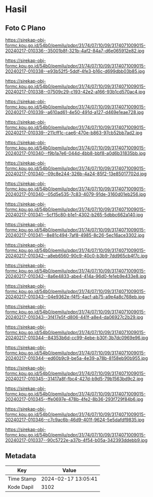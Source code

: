 # Hasil

## Foto C Plano

https://sirekap-obj-formc.kpu.go.id/54b0/pemilu/pdpr/31/74/07/10/09/3174071009015-20240217-010336--35001b8f-321b-4af2-84a7-d6e065912e82.jpg

https://sirekap-obj-formc.kpu.go.id/54b0/pemilu/pdpr/31/74/07/10/09/3174071009015-20240217-010338--e93b52f5-5ddf-4fe3-b16c-d699dbb03b85.jpg

https://sirekap-obj-formc.kpu.go.id/54b0/pemilu/pdpr/31/74/07/10/09/3174071009015-20240217-010338--07509c29-c193-42e2-a166-93b1cd570ac4.jpg

https://sirekap-obj-formc.kpu.go.id/54b0/pemilu/pdpr/31/74/07/10/09/3174071009015-20240217-010339--a610ad61-4e50-491d-a127-d469e1eae728.jpg

https://sirekap-obj-formc.kpu.go.id/54b0/pemilu/pdpr/31/74/07/10/09/3174071009015-20240217-010339--211cff1c-cae6-470e-b863-97cb52bb7ad2.jpg

https://sirekap-obj-formc.kpu.go.id/54b0/pemilu/pdpr/31/74/07/10/09/3174071009015-20240217-010340--f9b1a7e6-044d-4bb8-bbf8-a0d6b31835bb.jpg

https://sirekap-obj-formc.kpu.go.id/54b0/pemilu/pdpr/31/74/07/10/09/3174071009015-20240217-010340--09c8e244-326b-4a24-85f2-13e85017702d.jpg

https://sirekap-obj-formc.kpu.go.id/54b0/pemilu/pdpr/31/74/07/10/09/3174071009015-20240217-010340--05d5e535-7c83-4079-91de-3160d01eb256.jpg

https://sirekap-obj-formc.kpu.go.id/54b0/pemilu/pdpr/31/74/07/10/09/3174071009015-20240217-010341--5cf15c80-b1e1-4302-b265-5dbbc662a140.jpg

https://sirekap-obj-formc.kpu.go.id/54b0/pemilu/pdpr/31/74/07/10/09/3174071009015-20240217-010341--8e81c494-7af8-4985-8c26-5ec16ace3302.jpg

https://sirekap-obj-formc.kpu.go.id/54b0/pemilu/pdpr/31/74/07/10/09/3174071009015-20240217-010342--a8eb6560-90c9-40c0-b3b9-7dd965cb4f7c.jpg

https://sirekap-obj-formc.kpu.go.id/54b0/pemilu/pdpr/31/74/07/10/09/3174071009015-20240217-010342--8a6e4833-abe4-414a-96d0-fe1eb9e433e8.jpg

https://sirekap-obj-formc.kpu.go.id/54b0/pemilu/pdpr/31/74/07/10/09/3174071009015-20240217-010343--04e9362e-f4f5-4acf-ab75-a9e4a8c768eb.jpg

https://sirekap-obj-formc.kpu.go.id/54b0/pemilu/pdpr/31/74/07/10/09/3174071009015-20240217-010343--3f417e5f-d806-441f-a8e4-da06927c2b29.jpg

https://sirekap-obj-formc.kpu.go.id/54b0/pemilu/pdpr/31/74/07/10/09/3174071009015-20240217-010344--84353b6d-cc99-4ebe-b30f-3b7dc0969e96.jpg

https://sirekap-obj-formc.kpu.go.id/54b0/pemilu/pdpr/31/74/07/10/09/3174071009015-20240217-010344--ed60b9c9-be5a-4e39-a78b-8158eb90b955.jpg

https://sirekap-obj-formc.kpu.go.id/54b0/pemilu/pdpr/31/74/07/10/09/3174071009015-20240217-010345--31417a8f-fbc4-427d-b9d5-79b1563bd9c2.jpg

https://sirekap-obj-formc.kpu.go.id/54b0/pemilu/pdpr/31/74/07/10/09/3174071009015-20240217-010345--ffe0697e-478b-4fe2-8b36-293f729f84b6.jpg

https://sirekap-obj-formc.kpu.go.id/54b0/pemilu/pdpr/31/74/07/10/09/3174071009015-20240217-010346--c7c9ac6b-46d9-401f-9624-5e5dafdf9835.jpg

https://sirekap-obj-formc.kpu.go.id/54b0/pemilu/pdpr/31/74/07/10/09/3174071009015-20240217-010337--90c5722e-a37b-4f54-b05a-342393ddebb9.jpg


## Metadata

| Key        | Value               |
| ---------- | ------------------- |
| Time Stamp | 2024-02-17 13:05:41 |
| Kode Dapil | 3102                |



